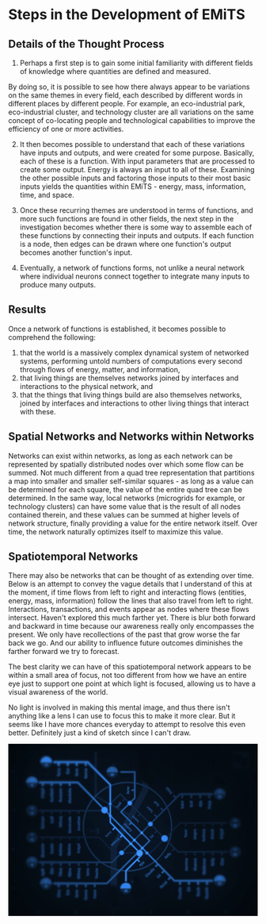# Steps in the Development of EMiTS

## Details of the Thought Process

1) Perhaps a first step is to gain some initial familiarity with different fields of knowledge where quantities are defined and measured. 

By doing so, it is possible to see how there always appear to be variations on the same themes in every field, each described by different words in different places by different people. For example, an eco-industrial park, eco-industrial cluster, and technology cluster are all variations on the same concept of co-locating people and technological capabilities to improve the efficiency of one or more activities.

2) It then becomes possible to understand that each of these variations have inputs and outputs, and were created for some purpose. Basically, each of these is a function. With input parameters that are processed to create some output. Energy is always an input to all of these. Examining the other possible inputs and factoring those inputs to their most basic inputs yields the quantities within EMiTS - energy, mass, information, time, and space. 

3) Once these recurring themes are understood in terms of functions, and more such functions are found in other fields, the next step in the investigation becomes whether there is some way to assemble each of these functions by connecting their inputs and outputs. If each function is a node, then edges can be drawn where one function's output becomes another function's input. 

4) Eventually, a network of functions forms, not unlike a neural network where individual neurons connect together to integrate many inputs to produce many outputs.

## Results

Once a network of functions is established, it becomes possible to comprehend the following:

1) that the world is a massively complex dynamical system of networked systems, performing untold numbers of computations every second through flows of energy, matter, and information,
2) that living things are themselves networks joined by interfaces and interactions to the physical network, and
3) that the things that living things build are also themselves networks, joined by interfaces and interactions to other living things that interact with these. 

## Spatial Networks and Networks within Networks 
Networks can exist within networks, as long as each network can be represented by spatially distributed nodes over which some flow can be summed. Not much different from a quad tree representation that partitions a map into smaller and smaller self-similar squares - as long as a value can be determined for each square, the value of the entire quad tree can be determined. In the same way, local networks (microgrids for example, or technology clusters) can have some value that is the result of all nodes contained therein, and these values can be summed at higher levels of network structure, finally providing a value for the entire network itself. Over time, the network naturally optimizes itself to maximize this value.

## Spatiotemporal Networks
There may also be networks that can be thought of as extending over time. Below is an attempt to convey the vague details that I understand of this at the moment, if time flows from left to right and interacting flows (entities, energy, mass, information) follow the lines that also travel from left to right. Interactions, transactions, and events appear as nodes where these flows intersect. Haven't explored this much farther yet. There is blur both forward and backward in time because our awareness really only encompasses the present. We only have recollections of the past that grow worse the far back we go. And our ability to influence future outcomes diminishes the farther forward we try to forecast.

The best clarity we can have of this spatiotemporal network appears to be within a small area of focus, not too different from how we have an entire eye just to support one point at which light is focused, allowing us to have a visual awareness of the world.

No light is involved in making this mental image, and thus there isn't anything like a lens I can use to focus this to make it more clear. But it seems like I have more chances everyday to attempt to resolve this even better. Definitely just a kind of sketch since I can't draw.

![](https://github.com/terranexum/EMiTS/blob/main/Concept_Development/Images/ST_Network_blur.png)
